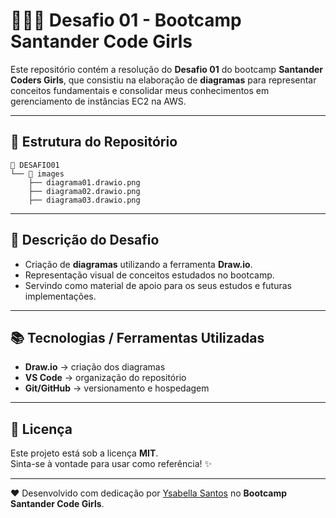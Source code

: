 # 👩🏼‍💻 Desafio 01 - Bootcamp Santander Code Girls

Este repositório contém a resolução do **Desafio 01** do bootcamp **Santander Coders Girls**, que consistiu na elaboração de **diagramas** para representar conceitos fundamentais e consolidar meus conhecimentos em gerenciamento de instâncias EC2 na AWS.

---

## 📂 Estrutura do Repositório

```
📂 DESAFIO01
└── 📂 images
    ├── diagrama01.drawio.png
    ├── diagrama02.drawio.png
    ├── diagrama03.drawio.png
```

---

## 📝 Descrição do Desafio

- Criação de **diagramas** utilizando a ferramenta **Draw.io**.
- Representação visual de conceitos estudados no bootcamp.
- Servindo como material de apoio para os seus estudos e futuras implementações.

---

## 📚 Tecnologias / Ferramentas Utilizadas

- **Draw.io** → criação dos diagramas
- **VS Code** → organização do repositório
- **Git/GitHub** → versionamento e hospedagem

---

## 📄 Licença

Este projeto está sob a licença **MIT**.  
Sinta-se à vontade para usar como referência! ✨

---

❤️ Desenvolvido com dedicação por [Ysabella Santos](https://github.com/ysabellax) no **Bootcamp Santander Code Girls**.

